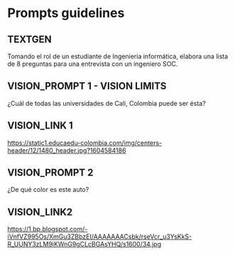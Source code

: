 # Prompts guidelines

## TEXTGEN 
Tomando el rol de un estudiante de Ingeniería informática, elabora una lista de 8 preguntas para una entrevista con un ingeniero SOC.

## VISION_PROMPT 1 - VISION LIMITS
¿Cuál de todas las universidades de Cali, Colombia puede ser ésta?

## VISION_LINK 1
https://static1.educaedu-colombia.com/img/centers-header/12/1480_header.jpg?1604584186

## VISION_PROMPT 2
¿De qué color es este auto?

## VISION_LINK2
https://1.bp.blogspot.com/-iVnfVZ995Os/XmGu3ZBbzEI/AAAAAAACsbk/rseVcr_u3YsKkS-R_UUNY3zLM9iKWnG9gCLcBGAsYHQ/s1600/34.jpg